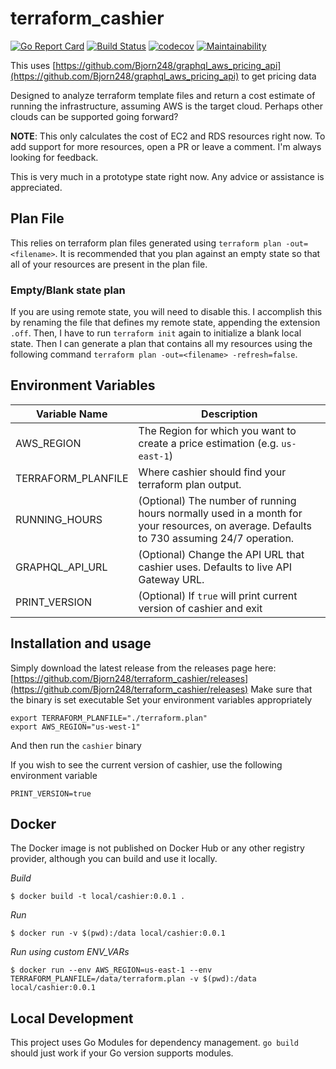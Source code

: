 # terraform_cashier

[![Go Report Card](https://goreportcard.com/badge/github.com/Bjorn248/terraform_cashier)](https://goreportcard.com/report/github.com/Bjorn248/terraform_cashier)
[![Build Status](https://travis-ci.org/BjornTwitchBot/terraform_cashier.svg?branch=master)](https://travis-ci.org/BjornTwitchBot/terraform_cashier)
[![codecov](https://codecov.io/gh/BjornTwitchBot/terraform_cashier/branch/master/graph/badge.svg)](https://codecov.io/gh/BjornTwitchBot/terraform_cashier)
[![Maintainability](https://api.codeclimate.com/v1/badges/f66843242e5aeda56ba8/maintainability)](https://codeclimate.com/github/BjornTwitchBot/terraform_cashier/maintainability)

This uses [https://github.com/Bjorn248/graphql_aws_pricing_api](https://github.com/Bjorn248/graphql_aws_pricing_api)
to get pricing data

Designed to analyze terraform template files and return a cost estimate of running the
infrastructure, assuming AWS is the target cloud. Perhaps other clouds can be supported going forward?

**NOTE**: This only calculates the cost of EC2 and RDS resources right now. To add support for
more resources, open a PR or leave a comment. I'm always looking for feedback.

This is very much in a prototype state right now. Any advice or assistance is appreciated.

## Plan File
This relies on terraform plan files generated using `terraform plan -out=<filename>`.
It is recommended that you plan against an empty state so that all of your resources
are present in the plan file.

### Empty/Blank state plan
If you are using remote state, you will need to disable this. I accomplish this by renaming the
file that defines my remote state, appending the extension `.off`. Then, I have to run
`terraform init` again to initialize a blank local state. Then I can generate a plan that contains
all my resources using the following command `terraform plan -out=<filename> -refresh=false`.

## Environment Variables
Variable Name      | Description
------------       | -------------
AWS_REGION         | The Region for which you want to create a price estimation (e.g. `us-east-1`)
TERRAFORM_PLANFILE | Where cashier should find your terraform plan output.
RUNNING_HOURS      | (Optional) The number of running hours normally used in a month for your resources, on average. Defaults to 730 assuming 24/7 operation.
GRAPHQL_API_URL    | (Optional) Change the API URL that cashier uses. Defaults to live API Gateway URL.
PRINT_VERSION      | (Optional) If `true` will print current version of cashier and exit

## Installation and usage
Simply download the latest release from the releases page here:
[https://github.com/Bjorn248/terraform_cashier/releases](https://github.com/Bjorn248/terraform_cashier/releases)
Make sure that the binary is set executable
Set your environment variables appropriately
```
export TERRAFORM_PLANFILE="./terraform.plan"
export AWS_REGION="us-west-1"
```
And then run the `cashier` binary

If you wish to see the current version of cashier, use the following environment variable
```
PRINT_VERSION=true
```


## Docker 
The Docker image is not published on Docker Hub or any other registry provider, although you can
build and use it locally.

*Build*
```
$ docker build -t local/cashier:0.0.1 .
```

*Run*
```
$ docker run -v $(pwd):/data local/cashier:0.0.1
```

*Run using custom ENV_VARs*
```
$ docker run --env AWS_REGION=us-east-1 --env TERRAFORM_PLANFILE=/data/terraform.plan -v $(pwd):/data local/cashier:0.0.1
```

## Local Development
This project uses Go Modules for dependency management. `go build` should just work if your Go version
supports modules.
